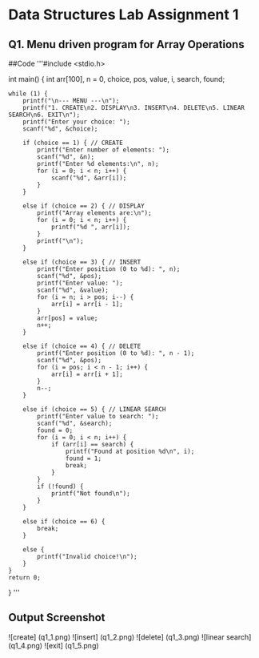 # Data Structures Lab Assignment 1

## Q1. Menu driven program for Array Operations

##Code
'''#include <stdio.h>

int main() {
    int arr[100], n = 0, choice, pos, value, i, search, found;

    while (1) {
        printf("\n--- MENU ---\n");
        printf("1. CREATE\n2. DISPLAY\n3. INSERT\n4. DELETE\n5. LINEAR SEARCH\n6. EXIT\n");
        printf("Enter your choice: ");
        scanf("%d", &choice);

        if (choice == 1) { // CREATE
            printf("Enter number of elements: ");
            scanf("%d", &n);
            printf("Enter %d elements:\n", n);
            for (i = 0; i < n; i++) {
                scanf("%d", &arr[i]);
            }
        }

        else if (choice == 2) { // DISPLAY
            printf("Array elements are:\n");
            for (i = 0; i < n; i++) {
                printf("%d ", arr[i]);
            }
            printf("\n");
        }

        else if (choice == 3) { // INSERT
            printf("Enter position (0 to %d): ", n);
            scanf("%d", &pos);
            printf("Enter value: ");
            scanf("%d", &value);
            for (i = n; i > pos; i--) {
                arr[i] = arr[i - 1];
            }
            arr[pos] = value;
            n++;
        }

        else if (choice == 4) { // DELETE
            printf("Enter position (0 to %d): ", n - 1);
            scanf("%d", &pos);
            for (i = pos; i < n - 1; i++) {
                arr[i] = arr[i + 1];
            }
            n--;
        }

        else if (choice == 5) { // LINEAR SEARCH
            printf("Enter value to search: ");
            scanf("%d", &search);
            found = 0;
            for (i = 0; i < n; i++) {
                if (arr[i] == search) {
                    printf("Found at position %d\n", i);
                    found = 1;
                    break;
                }
            }
            if (!found) {
                printf("Not found\n");
            }
        }

        else if (choice == 6) {
            break;
        }

        else {
            printf("Invalid choice!\n");
        }
    }
    return 0;
}
'''

## Output Screenshot
![create] (q1_1.png)
![insert] (q1_2.png)
![delete] (q1_3.png)
![linear search] (q1_4.png)
![exit] (q1_5.png)